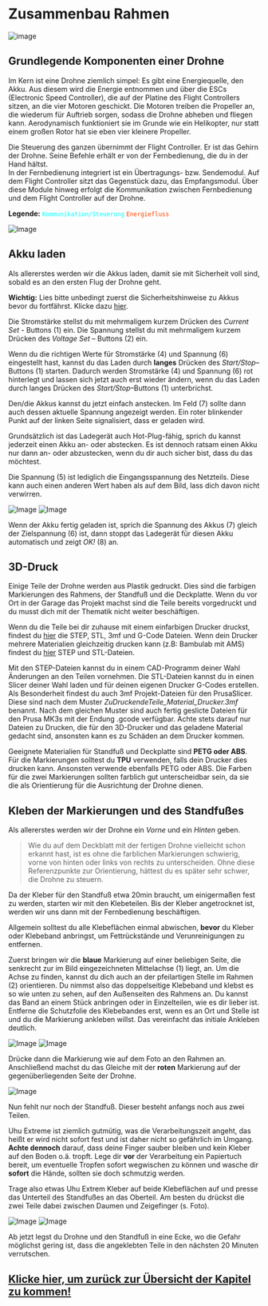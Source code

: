 # Zusammenbau Rahmen
![image](https://github.com/Rohde-Schwarz-Garage/.github/blob/main/ressources/graphics/2024_03_13_Trennbanner_GitHub_Grey_Transparent.png?raw=true)


## Grundlegende Komponenten einer Drohne

Im Kern ist eine Drohne ziemlich simpel: Es gibt eine Energiequelle, den Akku. Aus diesem wird die Energie entnommen und über die ESCs (Electronic Speed Controller), die auf der Platine des Flight Controllers sitzen, an die vier Motoren geschickt. Die Motoren treiben die Propeller an, die wiederum für Auftrieb sorgen, sodass die Drohne abheben und fliegen kann. Aerodynamisch funktioniert sie im Grunde wie ein Helikopter, nur statt einem großen Rotor hat sie eben vier kleinere Propeller.

Die Steuerung des ganzen übernimmt der Flight Controller. Er ist das Gehirn der Drohne. Seine Befehle erhält er von der Fernbedienung, die du in der Hand hältst.  
In der Fernbedienung integriert ist ein Übertragungs- bzw. Sendemodul. Auf dem Flight Controller sitzt das Gegenstück dazu, das Empfangsmodul. Über diese Module hinweg erfolgt die Kommunikation zwischen Fernbedienung und dem Flight Controller auf der Drohne.

**Legende:** 
<code style="color : Cyan">Kommunikation/Steuerung</code>
<code style="color : Orangered">Energiefluss</code>


![Image](/rsc/01_img/02_FrameAssembly/BasicConcept.png)


## Akku laden

Als allererstes werden wir die Akkus laden, damit sie mit Sicherheit voll sind, sobald es an den ersten Flug der Drohne geht.

**Wichtig:** Lies bitte unbedingt zuerst die Sicherheitshinweise zu Akkus bevor du fortfährst. Klicke dazu [hier](/docs/09_Safety.md#sicherer-umgang-mit-lipo-akkus).

Die Stromstärke stellst du mit mehrmaligem kurzem Drücken des *Current Set* - Buttons (1) ein. Die Spannung stellst du mit mehrmaligem kurzem Drücken des *Voltage Set* – Buttons (2) ein. 

Wenn du die richtigen Werte für Stromstärke (4) und Spannung (6) eingestellt hast, kannst du das Laden durch **langes** Drücken des *Start/Stop*–Buttons (1) starten. Dadurch werden Stromstärke (4) und Spannung (6) rot hinterlegt und lassen sich jetzt auch erst wieder ändern, wenn du das Laden durch langes Drücken des *Start/Stop*–Buttons (1) unterbrichst.

Den/die Akkus kannst du jetzt einfach anstecken. Im Feld (7) sollte dann auch dessen aktuelle Spannung angezeigt werden. Ein roter blinkender Punkt auf der linken Seite signalisiert, dass er geladen wird.

Grundsätzlich ist das Ladegerät auch Hot-Plug-fähig, sprich du kannst jederzeit einen Akku an- oder abstecken. Es ist dennoch ratsam einen Akku nur dann an- oder abzustecken, wenn du dir auch sicher bist, dass du das möchtest.

Die Spannung (5) ist lediglich die Eingangsspannung des Netzteils. Diese kann auch einen anderen Wert haben als auf dem Bild, lass dich davon nicht verwirren.

![Image](/rsc/01_img/02_FrameAssembly/Charger.png)
![Image](/rsc/01_img/02_FrameAssembly/ChargerScreen.png)

Wenn der Akku fertig geladen ist, sprich die Spannung des Akkus (7) gleich der Zielspannung (6) ist, dann stoppt das Ladegerät für diesen Akku automatisch und zeigt *OK!* (8) an.


## 3D-Druck

Einige Teile der Drohne werden aus Plastik gedruckt. Dies sind die farbigen Markierungen des Rahmens, der Standfuß und die Deckplatte. Wenn du vor Ort in der Garage das Projekt machst sind die Teile bereits vorgedruckt und du musst dich mit der Thematik nicht weiter beschäftigen.

Wenn du die Teile bei dir zuhause mit einem einfarbigen Drucker druckst, findest du [hier](https://download-directory.github.io/?url=https%3A%2F%2Fgithub.com%2FRohde-Schwarz-Garage%2Fhw-it-mini-drohne%2Ftree%2Fmain%2Frsc%2F02_printing%2F01_SingleMaterial) die STEP, STL, 3mf und G-Code Dateien. Wenn dein Drucker mehrere Materialien gleichzeitig drucken kann (z.B: Bambulab mit AMS) findest du [hier](https://download-directory.github.io/?url=https%3A%2F%2Fgithub.com%2FRohde-Schwarz-Garage%2Fhw-it-mini-drohne%2Ftree%2Fmain%2Frsc%2F02_printing%2F02_MultiMaterial) STEP und STL-Dateien. 

Mit den STEP-Dateien kannst du in einem CAD-Programm deiner Wahl Änderungen an den Teilen vornehmen. Die STL-Dateien kannst du in einen Slicer deiner Wahl laden und für deinen eigenen Drucker G-Codes erstellen. Als Besonderheit findest du auch 3mf Projekt-Dateien für den PrusaSlicer. Diese sind nach dem Muster *ZuDruckendeTeile_Material_Drucker.3mf* benannt. Nach dem gleichen Muster sind auch fertig geslicte Dateien für den Prusa MK3s mit der Endung .gcode verfügbar. Achte stets darauf nur Dateien zu Drucken, die für den 3D-Drucker und das geladene Material gedacht sind, ansonsten kann es zu Schäden an dem Drucker kommen.

Geeignete Materialien für Standfuß und Deckplatte sind **PETG oder ABS**. Für die Markierungen solltest du **TPU** verwenden, falls dein Drucker dies drucken kann. Ansonsten verwende ebenfalls PETG oder ABS. Die Farben für die zwei Markierungen sollten farblich gut unterscheidbar sein, da sie die als Orientierung für die Ausrichtung der Drohne dienen.


## Kleben der Markierungen und des Standfußes

Als allererstes werden wir der Drohne ein *Vorne* und ein *Hinten* geben.

>Wie du auf dem Deckblatt mit der fertigen Drohne vielleicht schon erkannt hast, ist es ohne die farblichen Markierungen schwierig, vorne von hinten oder links von rechts zu unterscheiden. Ohne diese Referenzpunkte zur Orientierung, hättest du es später sehr schwer, die Drohne zu steuern.

Da der Kleber für den Standfuß etwa 20min braucht, um einigermaßen fest zu werden, starten wir mit den Klebeteilen. Bis der Kleber angetrocknet ist, werden wir uns dann mit der Fernbedienung beschäftigen.

Allgemein solltest du alle Klebeflächen einmal abwischen, **bevor** du Kleber oder Klebeband anbringst, um Fettrückstände und Verunreinigungen zu entfernen.

Zuerst bringen wir die **blaue** Markierung auf einer beliebigen Seite, die senkrecht zur im Bild eingezeichneten Mittelachse (1) liegt, an. Um die Achse zu finden, kannst du dich auch an der pfeilartigen Stelle im Rahmen (2) orientieren. Du nimmst also das doppelseitige Klebeband und klebst es so wie unten zu sehen, auf den Außenseiten des Rahmens an. Du kannst das Band an einem Stück anbringen oder in Einzelteilen, wie es dir lieber ist. Entferne die Schutzfolie des Klebebandes erst, wenn es an Ort und Stelle ist und du die Markierung ankleben willst. Das vereinfacht das initiale Ankleben deutlich.

![Image](/rsc/01_img/02_FrameAssembly/FrameTaped.png)
![Image](/rsc/01_img/02_FrameAssembly/FrameCenterLine.png)

Drücke dann die Markierung wie auf dem Foto an den Rahmen an. Anschließend machst du das Gleiche mit der **roten** Markierung auf der gegenüberliegenden Seite der Drohne. 

![Image](/rsc/01_img/02_FrameAssembly/FrameMarked.png)

Nun fehlt nur noch der Standfuß. Dieser besteht anfangs noch aus zwei Teilen.

Uhu Extreme ist ziemlich gutmütig, was die Verarbeitungszeit angeht, das heißt er wird nicht sofort fest und ist daher nicht so gefährlich im Umgang. **Achte dennoch** darauf, dass deine Finger sauber bleiben und kein Kleber auf den Boden o.ä. tropft. Lege dir **vor** der Verarbeitung ein Papiertuch bereit, um eventuelle Tropfen sofort wegwischen zu können und wasche dir **sofort** die Hände, sollten sie doch schmutzig werden.

Trage also etwas Uhu Extrem Kleber auf beide Klebeflächen auf und presse das Unterteil des Standfußes an das Oberteil. Am besten du drückst die zwei Teile dabei zwischen Daumen und Zeigefinger (s. Foto).

![Image](/rsc/01_img/02_FrameAssembly/StandGlueApplied.png)
![Image](/rsc/01_img/02_FrameAssembly/StandGluePressed.png)

Ab jetzt legst du Drohne und den Standfuß in eine Ecke, wo die Gefahr möglichst gering ist, dass die angeklebten Teile in den nächsten 20 Minuten verrutschen.


## [Klicke hier, um zurück zur Übersicht der Kapitel zu kommen!](/README.md#kapitel)
